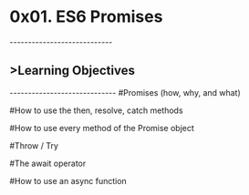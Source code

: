 <h1>0x01. ES6 Promises</h1>
----------------------------

<h2>>Learning Objectives</h2> 
-----------------------------
#Promises (how, why, and what)

#How to use the then, resolve, catch methods

#How to use every method of the Promise object

#Throw / Try 

#The await operator 

#How to use an async function 
